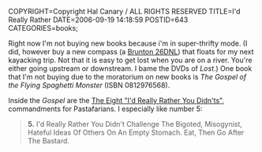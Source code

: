 COPYRIGHT=Copyright Hal Canary / ALL RIGHTS RESERVED
TITLE=I'd Really Rather
DATE=2006-09-19 14:18:59
POSTID=643
CATEGORIES=books;

Right now I'm not buying new books because i'm in super-thrifty mode. (I did, however buy a new compass (a [Brunton 26DNL](http://www.brunton.com/product.php?id=92)) that floats for my next kayacking trip. Not that it is easy to get lost when you are on a river. You're either going upstream or downstream. I bame the DVDs of _Lost_.) One book that I'm not buying due to the moratorium on new books is _The Gospel of the Flying Spaghetti Monster_ (ISBN 0812976568).

Inside the _Gospel_ are the [The Eight "I'd Really Rather You Didn'ts"](http://en.wikipedia.org/wiki/The_Gospel_of_the_Flying_Spaghetti_Monster#Captain_Mosey_and_the_Eight_.22I.27d_Really_Rather_You_Didn.27ts.22), commandments for Pastafarians. I especially like number 5:

> **5.** I'd Really Rather You Didn't Challenge The Bigoted, Misogynist, Hateful Ideas Of Others On An Empty Stomach. Eat, Then Go After The Bastard.
